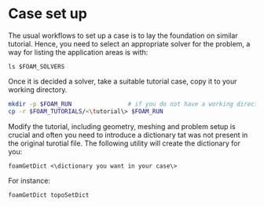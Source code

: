 # Case set up

The usual workflows to set up a case is to lay the foundation on similar tutorial.
Hence, you need to select an appropriate solver for the problem, a way for listing
the application areas is with:
```shell-session
ls $FOAM_SOLVERS
```
Once it is decided a solver, take a suitable tutorial case, copy it to your working directory.
```sh
mkdir -p $FOAM_RUN                # if you do not have a working directory
cp -r $FOAM_TUTORIALS/<\tutorial\> $FOAM_RUN
```
Modify the tutorial, including geometry, meshing and problem setup is crucial and often
you need to introduce a dictionary tat was not present in the original turotial file. The
following utility will create the dictionary for you:

```shell-session
foamGetDict <\dictionary you want in your case\>
```
For instance:

```sh
foamGetDict topoSetDict
```
<!--  Script to show the footer   -->
<html>
<script
    src="https://code.jquery.com/jquery-3.3.1.js"
    integrity="sha256-2Kok7MbOyxpgUVvAk/HJ2jigOSYS2auK4Pfzbm7uH60="
    crossorigin="anonymous">
</script>
<script>
$(function(){
  $("#footer").load("../footers/footer_first_level_depth.html");
});
</script>
<body>
<div id="footer"></div>
</body>
</html>
